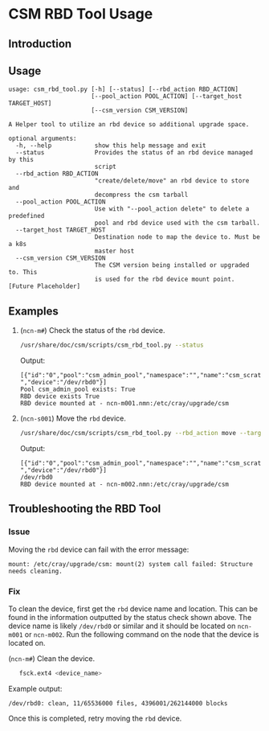 # CSM RBD Tool Usage

## Introduction

## Usage

```text
usage: csm_rbd_tool.py [-h] [--status] [--rbd_action RBD_ACTION]
                       [--pool_action POOL_ACTION] [--target_host TARGET_HOST]
                       [--csm_version CSM_VERSION]

A Helper tool to utilize an rbd device so additional upgrade space.

optional arguments:
  -h, --help            show this help message and exit
  --status              Provides the status of an rbd device managed by this
                        script
  --rbd_action RBD_ACTION
                        "create/delete/move" an rbd device to store and
                        decompress the csm tarball
  --pool_action POOL_ACTION
                        Use with "--pool_action delete" to delete a predefined
                        pool and rbd device used with the csm tarball.
  --target_host TARGET_HOST
                        Destination node to map the device to. Must be a k8s
                        master host
  --csm_version CSM_VERSION
                        The CSM version being installed or upgraded to. This
                        is used for the rbd device mount point. [Future Placeholder]
```

## Examples

1. (`ncn-m#`) Check the status of the `rbd` device.

   ```bash
   /usr/share/doc/csm/scripts/csm_rbd_tool.py --status
   ```

   Output:

   ```text
   [{"id":"0","pool":"csm_admin_pool","namespace":"","name":"csm_scratch_img","snap":"-","device":"/dev/rbd0"}]
   Pool csm_admin_pool exists: True
   RBD device exists True
   RBD device mounted at - ncn-m001.nmn:/etc/cray/upgrade/csm
   ```

2. (`ncn-s001`) Move the `rbd` device.

   ```bash
   /usr/share/doc/csm/scripts/csm_rbd_tool.py --rbd_action move --target_host ncn-m002
   ```

   Output:

   ```text
   [{"id":"0","pool":"csm_admin_pool","namespace":"","name":"csm_scratch_img","snap":"-","device":"/dev/rbd0"}]
   /dev/rbd0
   RBD device mounted at - ncn-m002.nmn:/etc/cray/upgrade/csm
   ```

## Troubleshooting the RBD Tool

### Issue

Moving the `rbd` device can fail with the error message:

 `mount: /etc/cray/upgrade/csm: mount(2) system call failed: Structure needs cleaning.`

### Fix

To clean the device, first get the `rbd` device name and location.
This can be found in the information outputted by the status check shown above. The device name is likely `/dev/rbd0` or similar and it should be located on `ncn-m001` or `ncn-m002`.
Run the following command on the node that the device is located on.

(`ncn-m#`) Clean the device.

```bash
   fsck.ext4 <device_name>
```

Example output:

```text
/dev/rbd0: clean, 11/65536000 files, 4396001/262144000 blocks
```

Once this is completed, retry moving the `rbd` device.
